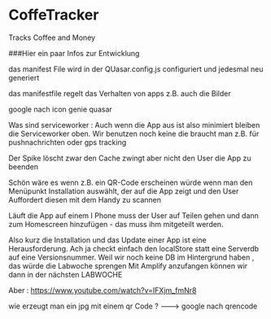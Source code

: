 # CoffeTracker
Tracks Coffee and Money




###Hier ein paar Infos zur Entwicklung

das manifest File wird in der QUasar.config.js configuriert und jedesmal neu generiert

das manifestfile regelt das Verhalten von apps z.B. auch die Bilder 

google nach icon genie quasar

Was sind serviceworker : Auch wenn die App aus ist also minimiert bleiben die Serviceworker oben.
Wir benutzen noch keine die braucht man z.B. für pushnachrichten oder gps tracking

Der Spike löscht zwar den Cache zwingt aber nicht den User die App zu beenden


Schön wäre es wenn z.B. ein QR-Code erscheinen würde wenn man den Menüpunkt Installation auswählt, der auf die App zeigt und den User Auffordert diesen mit dem Handy zu scannen

Läuft die App auf einem I Phone muss der User auf Teilen gehen und dann zum Homescreen hinzufügen - das muss ihm mitgeteilt werden.

Also kurz die Installation und das Update einer App ist eine Herausforderung.
Ach ja checkt einfach den localStore statt eine Serverdb auf eine Versionsnummer. Weil wir noch keine DB im Hintergrund haben , das würde die Labwoche sprengen
Mit Amplify anzufangen können wir dann in der nächsten LABWOCHE


Aber :
https://www.youtube.com/watch?v=IFXjm_fmNr8


wie erzeugt man ein jpg mit einem qr Code ?  ---> google nach qrencode

 







